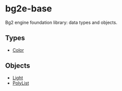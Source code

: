 # bg2e-base

Bg2 engine foundation library: data types and objects.

## Types

- [Color](color.md)

## Objects

- [Light](light.md)
- [PolyList](poly-list-md)

